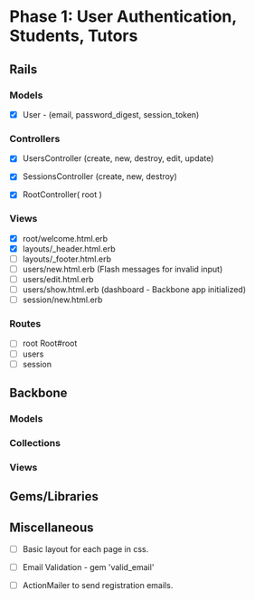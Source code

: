 # Phase 1: User Authentication, Students, Tutors

## Rails
### Models
- [x] User - (email, password_digest, session_token)
  
  


### Controllers
- [x] UsersController (create, new, destroy, edit, update)
- [x] SessionsController (create, new, destroy)
- [x] RootController( root )


### Views
- [x] root/welcome.html.erb
- [x] layouts/\_header.html.erb
- [ ] layouts/\_footer.html.erb 
- [ ] users/new.html.erb (Flash messages for invalid input)
- [ ] users/edit.html.erb
- [ ] users/show.html.erb (dashboard - Backbone app initialized)
- [ ] session/new.html.erb

### Routes
- [ ] root Root#root
- [ ] users 
- [ ] session

## Backbone
### Models


### Collections



### Views


## Gems/Libraries

## Miscellaneous
- [ ] Basic layout for each page in css. 
- [ ] Email Validation - gem 'valid_email'
- [ ] ActionMailer to send registration emails. 

 
